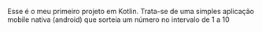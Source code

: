 Esse é o meu primeiro projeto em Kotlin. Trata-se de uma simples aplicação mobile nativa (android) que sorteia um número no intervalo de 1 a 10
